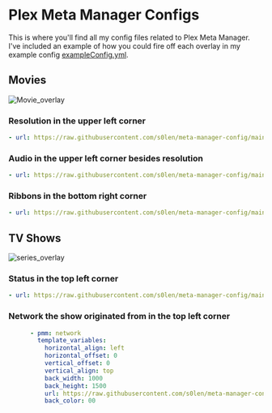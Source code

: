 # Plex Meta Manager Configs
This is where you'll find all my config files related to Plex Meta Manager. I've included an example of how you could fire off each overlay in my example config [exampleConfig.yml](https://raw.githubusercontent.com/s0len/meta-manager-config/main/exampleConfig.yml).

## Movies
![Movie_overlay](https://github.com/s0len/meta-manager-config/assets/35483234/36da84a7-d15e-4691-a010-86117d64b16b)
### Resolution in the upper left corner
```yaml
- url: https://raw.githubusercontent.com/s0len/meta-manager-config/main/overlays/resolution.yml
```

### Audio in the upper left corner besides resolution
```yaml
- url: https://raw.githubusercontent.com/s0len/meta-manager-config/main/overlays/audio_codec.yml
```

### Ribbons in the bottom right corner
```yaml
- url: https://raw.githubusercontent.com/s0len/meta-manager-config/main/overlays/ribbon.yml
```

## TV Shows
![series_overlay](https://github.com/s0len/meta-manager-config/assets/35483234/0d578c63-f99d-44da-941e-d51a8a70ef50)

### Status in the top left corner
```yaml
- url: https://raw.githubusercontent.com/s0len/meta-manager-config/main/overlays/status.yml
```

### Network the show originated from in the top left corner
```yaml
      - pmm: network
        template_variables:
          horizontal_align: left
          horizontal_offset: 0
          vertical_offset: 0
          vertical_align: top
          back_width: 1000
          back_height: 1500
          url: https://raw.githubusercontent.com/s0len/meta-manager-config/main/overlays/network-top-left/<<key>>.png 
          back_color: 00 
```
